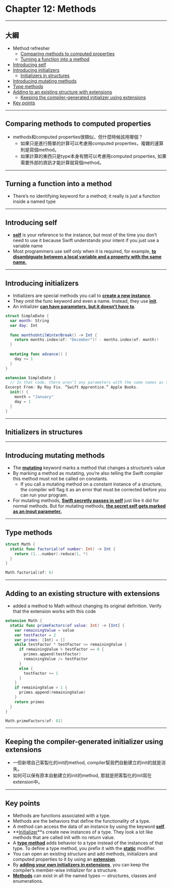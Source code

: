 # Chapter 12: Methods

------

## 大綱

- Method refresher
  - [Comparing methods to computed properties](#1)
  - [Turning a function into a method](#2)
- [Introducing self](#3)
- [Introducing initializers](#4)
  - [Initializers in structures](#5)
- [Introducing mutating methods](#6)
- [Type methods](#7)
- [Adding to an existing structure with extensions](#8)
  - [Keeping the compiler-generated initializer using extensions](#9)
- [Key points](#10)

------

<h2 id="1">Comparing methods to computed properties</h2>

- methods和computed properties很類似，但什麼時候該用哪個？
  - 如果只是進行簡單的計算可以考慮用computed properties，複雜的運算則是寫個method。
  - 如果計算的東西只是type本身有關可以考慮用computed properties, 如果需要外部的資訊才能計算就寫個method。

------

<h2 id="2">Turning a function into a method</h2>

- There’s no identifying keyword for a method; it really is just a function inside a named type

------

<h2 id="3">Introducing self</h2>

- **<u>self</u>** is your reference to the instance, but most of the time you don’t need to use it because Swift understands your intent if you just use a variable name
- Most programmers use self only when it is required, for example, **<u>to disambiguate between a local variable and a property with the same name.</u>**


------

<h2 id="4">Introducing initializers</h2>

- Initializers are special methods you call to **<u>create a new instance</u>**. 
- They omit the func keyword and even a name. Instead, they use **<u>init</u>**. 
- An initializer **<u>can have parameters, but it doesn’t have to</u>**.

```swift
struct SimpleDate {
  var month: String
  var day: Int
  
  func monthsUntilWinterBreak() -> Int {
    return months.index(of: "December")! - months.index(of: month)!
  }
  
  mutating func advance() {
    day += 1
  }
}

extension SimpleDate {
  // In that code, there aren’t any parameters with the same names as the properties. Therefore, self isn’t necessary for the compiler to understand you’re referring to properties.
Excerpt From: By Ray Fix. “Swift Apprentice.” Apple Books. 
  init() {
    month = "January"
    day = 1
  }
}
```



------

<h2 id="5">Initializers in structures</h2>



------

<h2 id="6">Introducing mutating methods</h2>

- The **<u>mutating</u>** keyword marks a method that changes a structure’s value
- By marking a method as mutating, you’re also telling the Swift compiler this method must not be called on constants. 
  - If you call a mutating method on a constant instance of a structure, the compiler will flag it as an error that must be corrected before you can run your program.
- For mutating methods, **<u>Swift secretly passes in self</u>** just like it did for normal methods. But for mutating methods, **<u>the secret self gets marked as an inout parameter.</u>**


------

<h2 id="7">Type methods</h2>

```swift
struct Math {
  static func factorial(of number: Int) -> Int {
    return (1...number).reduce(1, *)
  }
}

Math.factorial(of: 6)
```

------

<h2 id="8">Adding to an existing structure with extensions</h2>

- added a method to Math without changing its original definition. Verify that the extension works with this code

```swift
extension Math {
  static func primeFactors(of value: Int) -> [Int] {
    var remainingValue = value
    var testFactor = 2
    var primes: [Int] = []
    while testFactor * testFactor <= remainingValue {
      if remainingValue % testFactor == 0 {
        primes.append(testFactor)
        remainingValue /= testFactor
      }
      else {
        testFactor += 1
      }
    }
    if remainingValue > 1 {
      primes.append(remainingValue)
    }
    return primes
  }
}

Math.primeFactors(of: 81)
```

------

<h2 id="9">Keeping the compiler-generated initializer using extensions</h2>

- 一但新增自己客製化的init的method, compiler幫我們自動建立的init的就是消失。
- 如何可以保有原本自動建立的init的method, 那就是把客製化的init寫在extension中。

------

<h2 id="10">Key points</h2>

- Methods are functions associated with a type.
- Methods are the behaviors that define the functionality of a type.
- A method can access the data of an instance by using the keyword **<u>self</u>**.
- **<u>Initializer</u>**s create new instances of a type. They look a lot like methods that are called init with no return value.
- A **<u>type method</u>** adds behavior to a type instead of the instances of that type. To define a type method, you prefix it with the **<u>static</u>** modifier.
- You can open an existing structure and add methods, initializers and computed properties to it by using an **<u>extension</u>**.
- By **<u>adding your own initializers in extensions</u>**, you can keep the compiler’s member-wise initializer for a structure.
- **<u>Methods</u>** can exist in all the named types — structures, classes and enumerations.
  